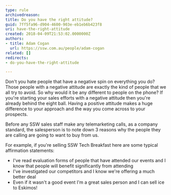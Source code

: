 ```yaml
---
type: rule
archivedreason: 
title: Do you have the right attitude?
guid: 7ff5fa96-d904-4600-903e-eb1eb6b423f8
uri: have-the-right-attitude
created: 2018-04-09T21:53:02.0000000Z
authors:
- title: Adam Cogan
  url: https://ssw.com.au/people/adam-cogan
related: []
redirects:
- do-you-have-the-right-attitude

---
```


Don't you hate people that have a negative spin on everything you do? Those people with a negative attitude are exactly the kind of people that we all try to avoid. So why would it be any different to people on the phone? If you're starting your sales efforts with a negative attitude then you're already behind the eight ball. Having a positive attitude makes a huge difference to your approach and the way you come across to your prospects.

<!--endintro-->

Before any SSW sales staff make any telemarketing calls, as a company standard, the salesperson  is to note down 3 reasons why the people they are calling are going to want to buy from us.

For example, if you're selling SSW Tech Breakfast here are some typical affirmation statements:
* I've read evaluation forms of people that have attended our events and I know that people will benefit significantly from attending
* I've investigated our competitors and I know we're offering a much better deal
* Even if it wasn't a good event I'm a great sales person and I can sell ice to Eskimos!
